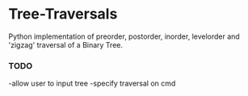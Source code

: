 # Tree-Traversals
Python implementation of preorder, postorder, inorder, levelorder and 'zigzag' traversal of a Binary Tree. 

### TODO 
-allow user to input tree 
-specify traversal on cmd 
